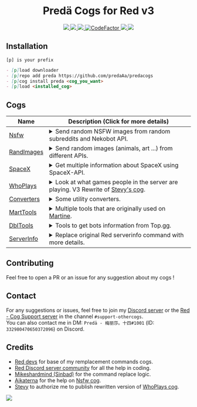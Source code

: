 <h1 align="center">Predä Cogs for Red v3</h1>

<p align="center">
  <a href="https://github.com/Cog-Creators/Red-DiscordBot/tree/V3/develop" rel="noopener noreferrer" target="_blank">
    <img src="https://img.shields.io/badge/Red%20DiscordBot-V3-red.svg">
    </a>
  <a href="https://github.com/Rapptz/discord.py/tree/rewrite" rel="noopener noreferrer" target="_blank">
    <img src="https://img.shields.io/badge/Discord.py-rewrite-blue.svg">
    </a>
  <a href="https://github.com/ambv/black" rel="noopener noreferrer" target="_blank">
    <img src="https://img.shields.io/badge/code%20style-black-000000.svg">
    </a>
  <a href="https://www.codefactor.io/repository/github/predaaa/predacogs" rel="noopener noreferrer" target="_blank">
    <img src="https://www.codefactor.io/repository/github/predaaa/predacogs/badge" alt="CodeFactor" />
    </a>
  <a href="https://www.patreon.com/predaaA" rel="noopener noreferrer" target="_blank">
    <img src="https://img.shields.io/badge/Follow%20me-Patreon-orange.svg">
    </a>
  <a href="https://discord.gg/3EeJCjR" rel="noopener noreferrer" target="_blank">
    <img src="https://discordapp.com/api/guilds/337224005901615104/widget.png?style=shield">
    </a>
</p>

## Installation

```
[p] is your prefix
```
```md
- [p]load downloader
- [p]repo add preda https://github.com/predaAa/predacogs
- [p]cog install preda <cog_you_want>
- [p]load <installed_cog>
```

## Cogs

| Name | Description (Click for more details) |
| ---- | ----------- |
| <a href="https://github.com/PredaaA/predacogs/tree/master/nsfw" rel="noopener noreferrer" target="_blank">Nsfw</a> | <details><summary>Send random NSFW images from random subreddits and Nekobot API.</summary>Send random NSFW images from random subreddits and Nekobot API in NSFW only channels.<br>Important note: As indicated in name of this cog, it contains mature content and is not suited for all audiences, use it responsibly.</details>
| <a href="https://github.com/PredaaA/predacogs/tree/master/randimages" rel="noopener noreferrer" target="_blank">RandImages</a> | <details><summary>Send random images (animals, art ...) from different APIs.</summary>Send random images from different APIs. There's animals images, art, and more. There is also a `[p]subreddit` command with which you can send an images from a subreddit of your choice. (All commands using subreddits are checking for nsfw content, so if there's nsfw content and the invoked channel is not NSFW you will receive a message that say you to invoke it in a NSFW channel instead of the image).</details>
| <a href="https://github.com/PredaaA/predacogs/tree/master/spacex" rel="noopener noreferrer" target="_blank">SpaceX</a> | <details><summary>Get multiple information about SpaceX using SpaceX-API.</summary>Get multiple information about SpaceX like Rockets, current and passed missions, historical events ... and more. This cog is using SpaceX-API.</details>
| <a href="https://github.com/PredaaA/predacogs/tree/master/whoplays" rel="noopener noreferrer" target="_blank">WhoPlays</a> | <details><summary>Look at what games people in the server are playing. V3 Rewrite of [Stevy's cog](https://github.com/AznStevy/Maybe-Useful-Cogs/blob/master/whoplays/whoplays.py).</summary>Check who's playing certain games or who's playing what on your server.</details>
| <a href="https://github.com/PredaaA/predacogs/tree/master/converters" rel="noopener noreferrer" target="_blank">Converters</a> | <details><summary>Some utility converters.</summary>Some utility converters, for temperatures, mass, but also dates to timestamps.</details>
| <a href="https://github.com/PredaaA/predacogs/tree/master/martools" rel="noopener noreferrer" target="_blank">MartTools</a> | <details><summary>Multiple tools that are originally used on <a href="https://martinethebot.com" rel="noopener noreferrer" target="_blank">Martine</a>.</summary>Multiple useful tools that are originally used on <a href="https://martinethebot.com" rel="noopener noreferrer" target="_blank">Martine</a>, like usagecount command, that show you all usage of the bot, messages received, read, commands processed and more. Prefix command to show prefixes of the bot, etc.</details>
| <a href="https://github.com/PredaaA/predacogs/tree/master/dbltools" rel="noopener noreferrer" target="_blank">DblTools</a> | <details><summary>Tools to get bots information from Top.gg.</summary>Tools to get bots information from Top.gg, like description, votes, published server count, and more.</details>
| <a href="https://github.com/PredaaA/predacogs/tree/master/serverinfo" rel="noopener noreferrer" target="_blank">ServerInfo</a> | <details><summary>Replace original Red serverinfo command with more details.</summary>Replace original Red serverinfo command with more details, about users and server.</details>

## Contributing

Feel free to open a PR or an issue for any suggestion about my cogs !

## Contact

For any suggestions or issues, feel free to join my <a href="https://discord.gg/TwCNvVz" rel="noopener noreferrer" target="_blank">Discord server</a> or the <a href="https://discord.gg/GET4DVk" rel="noopener noreferrer" target="_blank">Red - Cog Support server</a> in the channel `#support-othercogs`.<br>
You can also contact me in DM: `Predä - 梅丽莎。十四#1001` (ID: `332980470650372096`) on Discord.

## Credits

- <a href="https://github.com/Cog-Creators" rel="noopener noreferrer" target="_blank">Red devs</a> for base of my remplacement commands cogs.
- <a href="https://discord.gg/red" rel="noopener noreferrer" target="_blank">Red Discord server community</a> for all the help in coding.
- <a href="https://github.com/mikeshardmind/SinbadCogs" rel="noopener noreferrer" target="_blank">Mikeshardmind (Sinbad)</a> for the command replace logic.
- <a href="https://github.com/aikaterna" rel="noopener noreferrer" target="_blank">Aikaterna</a> for the help on <a href="https://github.com/PredaaA/predacogs/tree/master/nsfw" rel="noopener noreferrer" target="_blank">Nsfw cog</a>.
- <a href="https://github.com/AznStevy" rel="noopener noreferrer" target="_blank">Stevy</a> to authorize me to publish rewritten version of <a href="https://github.com/PredaaA/predacogs/tree/master/whoplays" rel="noopener noreferrer" target="_blank">WhoPlays cog</a>.

<a href="https://github.com/PredaaA/predacogs">
  <img src="https://img.shields.io/badge/PredaCogs-Red V3-red.svg?style=popout&logo=Python">
</a>